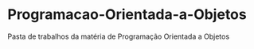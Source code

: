 # Programacao-Orientada-a-Objetos
 Pasta de trabalhos da matéria de Programação Orientada a Objetos
